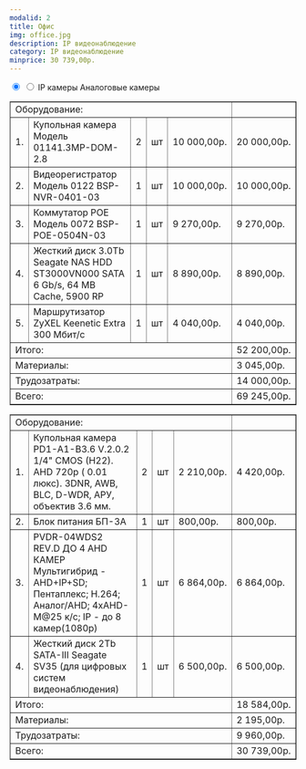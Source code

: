 ```yaml
---
modalid: 2
title: Офис
img: office.jpg
description: IP видеонаблюдение
category: IP видеонаблюдение
minprice: 30 739,00р.
---
```


<section class="tabs">
    <input id="tab_3" type="radio" name="tab2" checked="checked"/>
    <input id="tab_4" type="radio" name="tab2"/>
    <label for="tab_3" id="tab_l3">IP камеры</label>
    <label for="tab_4" id="tab_l4">Аналоговые камеры</label>
    <div style="clear:both"></div>
    <div class="tabs_cont">
        <div id="tab_c3">
            <table class="price" border="1">
                <tr class="result"><td colspan="5" align="left">Оборудование:</td><td></td></tr>
                <tr><td>1.</td><td>Купольная камера Модель 01141.3MP-DOM-2.8</td><td>2</td><td>шт</td><td>10 000,00р.</td><td>20 000,00р.</td></tr>
                <tr><td>2.</td><td>Видеорегистратор Модель 0122 BSP-NVR-0401-03</td><td>1</td><td>шт</td><td>10 000,00р.</td><td>10 000,00р.</td></tr>
                <tr><td>3.</td><td>Коммутатор POE Модель 0072 BSP-POE-0504N-03</td><td>1</td><td>шт</td><td>9 270,00р.</td><td>9 270,00р.</td></tr>
                <tr><td>4.</td><td>Жесткий диск 3.0Tb Seagate NAS HDD ST3000VN000 SATA 6 Gb/s, 64 MB Cache, 5900 RP</td><td>1</td><td>шт</td><td>8 890,00р.</td><td>8 890,00р.</td></tr>
                <tr><td>5.</td><td>Маршрутизатор ZyXEL Keenetic Extra 300 Мбит/с</td><td>1</td><td>шт</td><td>4 040,00р.</td><td>4 040,00р.</td></tr>
                <tr class="result"><td colspan="5" align="left">Итого:</td><td>52 200,00р.</td></tr>
                <tr class="result"><td colspan="5" align="left">Материалы:</td><td>3 045,00р.</td></tr>
                <tr class="result"><td colspan="5" align="left">Трудозатраты:</td><td>14 000,00р.</td></tr>
                <tr class="result sum"><td colspan="5" align="left">Всего:</td><td>69 245,00р.</td></tr>
            </table>
        </div>
        <div id="tab_c4">
            <table class="price" border="1">
                <tr class="result"><td colspan="5" align="left">Оборудование:</td><td></td></tr>
                <tr><td>1.</td><td>Купольная камера PD1-A1-B3.6 V.2.0.2 1/4" CMOS (H22).  АHD 720p ( 0.01 люкс). 3DNR, AWB, BLC, D-WDR, АРУ, объектив 3.6 мм.</td><td>2</td><td>шт</td><td>2 210,00р.</td><td>4 420,00р.</td></tr>
                <tr><td>2.</td><td>Блок питания БП-3А</td><td>1</td><td>шт</td><td>800,00р.</td><td>800,00р.</td></tr>
                <tr><td>3.</td><td>PVDR-04WDS2 REV.D ДО 4 AHD КАМЕР Мультигибрид - AHD+IP+SD; Пентаплекс; H.264; Аналог/AHD;  4xAHD-M@25 к/с; IP - до 8 камер(1080р)</td><td>1</td><td>шт</td><td>6 864,00р.</td><td>6 864,00р.</td></tr>
                <tr><td>4.</td><td>Жесткий диск 2Tb SATA-III Seagate SV35 (для цифровых систем видеонаблюдения)</td><td>1</td><td>шт</td><td>6 500,00р.</td><td>6 500,00р.</td></tr>
                <tr class="result"><td colspan="5" align="left">Итого:</td><td>18 584,00р.</td></tr>
                <tr class="result"><td colspan="5" align="left">Материалы:</td><td>2 195,00р.</td></tr>
                <tr class="result"><td colspan="5" align="left">Трудозатраты:</td><td>9 960,00р.</td></tr>
                <tr class="result sum"><td colspan="5" align="left">Всего:</td><td>30 739,00р.</td></tr>
            </table>
        </div>
    </div>
</section>
